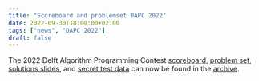 ```yaml
---
title: "Scoreboard and problemset DAPC 2022"
date: 2022-09-30T18:00:00+02:00
tags: ["news", "DAPC 2022"]
draft: false
---
```

The 2022 Delft Algorithm Programming Contest [scoreboard](/archive/2022/dapc/scoreboard.html),
[problem set](/archive/2022/dapc/problemset.pdf), [solutions slides](/archive/2022/dapc/solutions.pdf),
and [secret test data](/archive/2022/dapc/solutions.zip) can now be found in the [archive](/archive/dapc).
